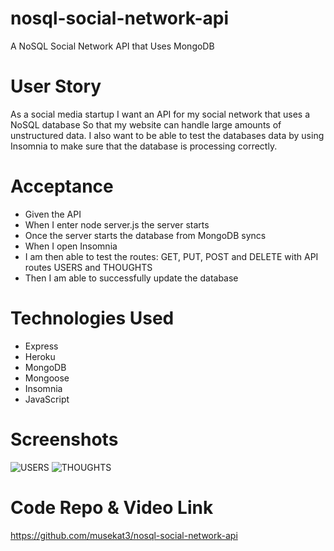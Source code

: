 # nosql-social-network-api
A NoSQL Social Network API that Uses MongoDB 

# User Story 
As a social media startup
I want an API for my social network that uses a NoSQL database
So that my website can handle large amounts of unstructured data. I also want to be able to test the databases data by using Insomnia to make sure that the database is processing correctly.

# Acceptance 
- Given the API 
- When I enter node server.js the server starts
- Once the server starts the database from MongoDB syncs
- When I open Insomnia
- I am then able to test the routes: GET, PUT, POST and DELETE with API routes USERS and THOUGHTS 
- Then I am able to successfully update the database 

# Technologies Used 
- Express
- Heroku
- MongoDB
- Mongoose 
- Insomnia
- JavaScript 

# Screenshots
![USERS](https://github.com/musekat3/nosql-social-network-api/assets/131501260/2050f81d-baf9-4fe1-a3ac-fc69c18412ca)
![THOUGHTS](https://github.com/musekat3/nosql-social-network-api/assets/131501260/f27d901d-1424-4a45-aaf4-d80dac4e3ada)

# Code Repo & Video Link
https://github.com/musekat3/nosql-social-network-api




